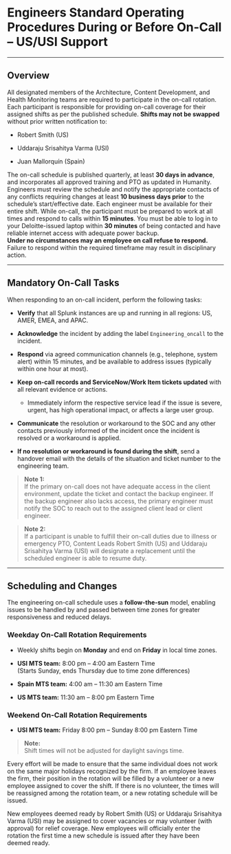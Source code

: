 # Engineers Standard Operating Procedures During or Before On-Call – US/USI Support

* * *

Overview
--------

All designated members of the Architecture, Content Development, and Health Monitoring teams are required to participate in the on-call rotation. Each participant is responsible for providing on-call coverage for their assigned shifts as per the published schedule. **Shifts may not be swapped** without prior written notification 
to:
*   Robert Smith (US)
    
*   Uddaraju Srisahitya Varma (USI)
    
*   Juan Mallorquín (Spain)
    
The on-call schedule is published quarterly, at least **30 days in advance**, and incorporates all approved training and PTO as updated in Humanity. Engineers must review the schedule and notify the appropriate contacts of any conflicts requiring changes at least **10 business days prior** to the schedule’s start/effective date.
Each engineer must be available for their entire shift. While on-call, the participant must be prepared to work at all times and respond to calls within **15 minutes**. You must be able to log in to your Deloitte-issued laptop within **30 minutes** of being contacted and have reliable internet access with adequate power backup.  
**Under no circumstances may an employee on call refuse to respond.** Failure to respond within the required timeframe may result in disciplinary action.

* * *

Mandatory On-Call Tasks
-----------------------

When responding to an on-call incident, perform the following tasks:
*   **Verify** that all Splunk instances are up and running in all regions: US, AMER, EMEA, and APAC.
    
*   **Acknowledge** the incident by adding the label `Engineering_oncall` to the incident.
    
*   **Respond** via agreed communication channels (e.g., telephone, system alert) within 15 minutes, and be available to address issues (typically within one hour at most).
    
*   **Keep on-call records and ServiceNow/Work Item tickets updated** with all relevant evidence or actions.
    *   Immediately inform the respective service lead if the issue is severe, urgent, has high operational impact, or affects a large user group.
        
*   **Communicate** the resolution or workaround to the SOC and any other contacts previously informed of the incident once the incident is resolved or a workaround is applied.
    
*   **If no resolution or workaround is found during the shift**, send a handover email with the details of the situation and ticket number to the engineering team.
    

> **Note 1:**  
> If the primary on-call does not have adequate access in the client environment, update the ticket and contact the backup engineer. If the backup engineer also lacks access, the primary engineer must notify the SOC to reach out to the assigned client lead or client engineer.

> **Note 2:**  
> If a participant is unable to fulfill their on-call duties due to illness or emergency PTO, Content Leads Robert Smith (US) and Uddaraju Srisahitya Varma (USI) will designate a replacement until the scheduled engineer is able to resume duty.

* * *

Scheduling and Changes
----------------------

The engineering on-call schedule uses a **follow-the-sun** model, enabling issues to be handled by and passed between time zones for greater responsiveness and reduced delays.

### Weekday On-Call Rotation Requirements

*   Weekly shifts begin on **Monday** and end on **Friday** in local time zones.
    
*   **USI MTS team:** 8:00 pm – 4:00 am Eastern Time  
    (Starts Sunday, ends Thursday due to time zone differences)
    
*   **Spain MTS team:** 4:00 am – 11:30 am Eastern Time
    
*   **US MTS team:** 11:30 am – 8:00 pm Eastern Time
    

### Weekend On-Call Rotation Requirements

*   **USI MTS team:** Friday 8:00 pm – Sunday 8:00 pm Eastern Time
    

> **Note:**  
> Shift times will not be adjusted for daylight savings time.

Every effort will be made to ensure that the same individual does not work on the same major holidays recognized by the firm.
If an employee leaves the firm, their position in the rotation will be filled by a volunteer or a new employee assigned to cover the shift. If there is no volunteer, the times will be reassigned among the rotation team, or a new rotating schedule will be issued.

New employees deemed ready by Robert Smith (US) or Uddaraju Srisahitya Varma (USI) may be assigned to cover vacancies or may volunteer (with approval) for relief coverage. New employees will officially enter the rotation the first time a new schedule is issued after they have been deemed ready.